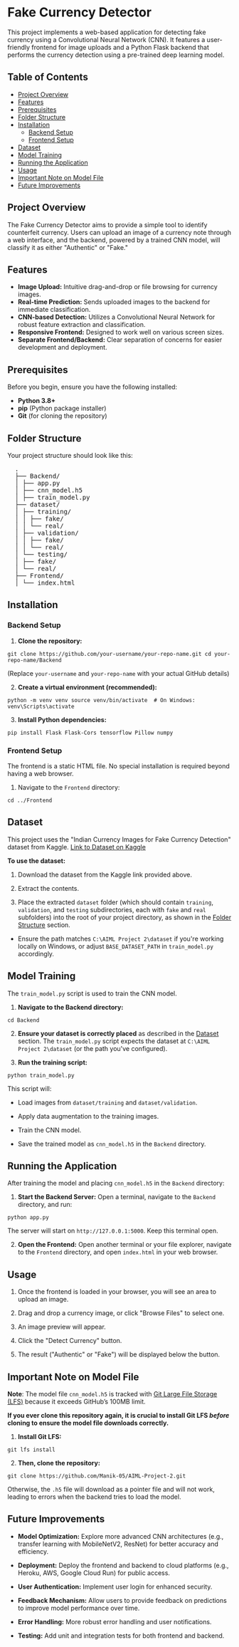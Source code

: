 # Fake Currency Detector

This project implements a web-based application for detecting fake currency using a Convolutional Neural Network (CNN). It features a user-friendly frontend for image uploads and a Python Flask backend that performs the currency detection using a pre-trained deep learning model.

## Table of Contents

* [Project Overview](#project-overview)
* [Features](#features)
* [Prerequisites](#prerequisites)
* [Folder Structure](#folder-structure)
* [Installation](#installation)
    * [Backend Setup](#backend-setup)
    * [Frontend Setup](#frontend-setup)
* [Dataset](#dataset)
* [Model Training](#model-training)
* [Running the Application](#running-the-application)
* [Usage](#usage)
* [Important Note on Model File](#important-note-on-model-file)
* [Future Improvements](#future-improvements)

## Project Overview

The Fake Currency Detector aims to provide a simple tool to identify counterfeit currency. Users can upload an image of a currency note through a web interface, and the backend, powered by a trained CNN model, will classify it as either "Authentic" or "Fake."

## Features

* **Image Upload:** Intuitive drag-and-drop or file browsing for currency images.
* **Real-time Prediction:** Sends uploaded images to the backend for immediate classification.
* **CNN-based Detection:** Utilizes a Convolutional Neural Network for robust feature extraction and classification.
* **Responsive Frontend:** Designed to work well on various screen sizes.
* **Separate Frontend/Backend:** Clear separation of concerns for easier development and deployment.

## Prerequisites

Before you begin, ensure you have the following installed:

* **Python 3.8+**
* **pip** (Python package installer)
* **Git** (for cloning the repository)

## Folder Structure

Your project structure should look like this:

<pre>  . 
  ├── Backend/ 
  │ ├── app.py 
  │ ├── cnn_model.h5 
  │ ├── train_model.py 
  ├── dataset/ 
  │ ├── training/ 
  │ │ ├── fake/ 
  │ │ └── real/ 
  │ ├── validation/ 
  │ │ ├── fake/ 
  │ │ └── real/ 
  │ └── testing/ 
  │ ├── fake/ 
  │ └── real/ 
  ├── Frontend/ 
  │ └── index.html  </pre>



## Installation

### Backend Setup

1. **Clone the repository:**

`git clone https://github.com/your-username/your-repo-name.git
cd your-repo-name/Backend`


(Replace `your-username` and `your-repo-name` with your actual GitHub details)

2. **Create a virtual environment (recommended):**

`python -m venv venv
source venv/bin/activate  # On Windows: venv\Scripts\activate`


3. **Install Python dependencies:**

`pip install Flask Flask-Cors tensorflow Pillow numpy`


### Frontend Setup

The frontend is a static HTML file. No special installation is required beyond having a web browser.

1. Navigate to the `Frontend` directory:

`cd ../Frontend`


## Dataset

This project uses the "Indian Currency Images for Fake Currency Detection" dataset from Kaggle.
[Link to Dataset on Kaggle](https://www.kaggle.com/datasets/devanandjoly/indian-currency-images-for-fake-currency-detection/data)

**To use the dataset:**

1. Download the dataset from the Kaggle link provided above.

2. Extract the contents.

3. Place the extracted `dataset` folder (which should contain `training`, `validation`, and `testing` subdirectories, each with `fake` and `real` subfolders) into the root of your project directory, as shown in the [Folder Structure](#folder-structure) section.

* Ensure the path matches `C:\AIML Project 2\dataset` if you're working locally on Windows, or adjust `BASE_DATASET_PATH` in `train_model.py` accordingly.

## Model Training

The `train_model.py` script is used to train the CNN model.

1. **Navigate to the Backend directory:**

`cd Backend`


2. **Ensure your dataset is correctly placed** as described in the [Dataset](#dataset) section. The `train_model.py` script expects the dataset at `C:\AIML Project 2\dataset` (or the path you've configured).

3. **Run the training script:**

`python train_model.py`


This script will:

* Load images from `dataset/training` and `dataset/validation`.

* Apply data augmentation to the training images.

* Train the CNN model.

* Save the trained model as `cnn_model.h5` in the `Backend` directory.

## Running the Application

After training the model and placing `cnn_model.h5` in the `Backend` directory:

1. **Start the Backend Server:**
Open a terminal, navigate to the `Backend` directory, and run:

`python app.py`


The server will start on `http://127.0.0.1:5000`. Keep this terminal open.

2. **Open the Frontend:**
Open another terminal or your file explorer, navigate to the `Frontend` directory, and open `index.html` in your web browser.

## Usage

1. Once the frontend is loaded in your browser, you will see an area to upload an image.

2. Drag and drop a currency image, or click "Browse Files" to select one.

3. An image preview will appear.

4. Click the "Detect Currency" button.

5. The result ("Authentic" or "Fake") will be displayed below the button.

## Important Note on Model File

**Note**: The model file `cnn_model.h5` is tracked with [Git Large File Storage (LFS)](https://git-lfs.github.com/) because it exceeds GitHub’s 100MB limit.

**If you ever clone this repository again, it is crucial to install Git LFS *before* cloning to ensure the model file downloads correctly.**

1. **Install Git LFS:**

`git lfs install`


2. **Then, clone the repository:**

`git clone https://github.com/Manik-05/AIML-Project-2.git`


Otherwise, the `.h5` file will download as a pointer file and will not work, leading to errors when the backend tries to load the model.

## Future Improvements

* **Model Optimization:** Explore more advanced CNN architectures (e.g., transfer learning with MobileNetV2, ResNet) for better accuracy and efficiency.

* **Deployment:** Deploy the frontend and backend to cloud platforms (e.g., Heroku, AWS, Google Cloud Run) for public access.

* **User Authentication:** Implement user login for enhanced security.

* **Feedback Mechanism:** Allow users to provide feedback on predictions to improve model performance over time.

* **Error Handling:** More robust error handling and user notifications.

* **Testing:** Add unit and integration tests for both frontend and backend.
